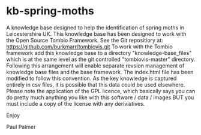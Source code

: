 # kb-spring-moths
A knowledge base designed to help the identification of spring moths in Leicestershire UK.
This knowledge base has been designed to work with the Open Source Tombio Framework. See the Git repositiory at:
https://github.com/burkmarr/tombiovis.git
To work with the Tombio framework add this knowledge base to a directory "knowledge-base_files" which is at the same level as the git controlled "tombiovis-master" directory.
Following this arrangement will enable separate revsion management of knowledge base files and the base framework.
The index.html file has been modified to follow this convention.
As the key knowledge is captured entirely in csv files, it is possible that this data could be used elsewhere. Please note the application of the GPL licence, which basically says you can do pretty much anything you like with this software / data / images BUT you must include a copy of the license with any deriviatives.

Enjoy

Paul Palmer
